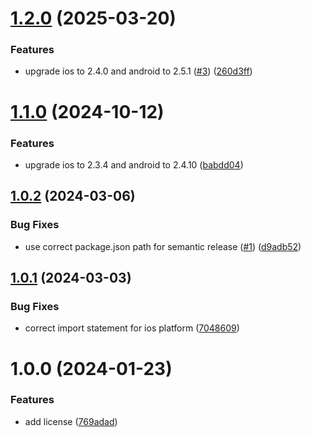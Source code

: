 # [1.2.0](https://github.com/appylar/published-unity-sdk/compare/v1.1.0...v1.2.0) (2025-03-20)


### Features

* upgrade ios to 2.4.0 and android to 2.5.1 ([#3](https://github.com/appylar/published-unity-sdk/issues/3)) ([260d3ff](https://github.com/appylar/published-unity-sdk/commit/260d3ff338a9ef79a645dc1cd82914f1b9eb0101))

# [1.1.0](https://github.com/appylar/published-unity-sdk/compare/v1.0.2...v1.1.0) (2024-10-12)


### Features

* upgrade ios to 2.3.4 and android to 2.4.10 ([babdd04](https://github.com/appylar/published-unity-sdk/commit/babdd04ddc391787012cdfb6bcb8fdb9d687ceeb))

## [1.0.2](https://github.com/appylar/published-unity-sdk/compare/v1.0.1...v1.0.2) (2024-03-06)


### Bug Fixes

* use correct package.json path for semantic release ([#1](https://github.com/appylar/published-unity-sdk/issues/1)) ([d9adb52](https://github.com/appylar/published-unity-sdk/commit/d9adb52f6afdb9984beea23363f767457e92a835))

## [1.0.1](https://github.com/appylar/published-unity-sdk/compare/v1.0.0...v1.0.1) (2024-03-03)


### Bug Fixes

* correct import statement for ios platform ([7048609](https://github.com/appylar/published-unity-sdk/commit/704860916d6524ec08bdb9a46ef087e0e321a779))

# 1.0.0 (2024-01-23)


### Features

* add license ([769adad](https://github.com/appylar/published-unity-sdk/commit/769adad2ec2b413f868bf72fd3832b2644dae872))
